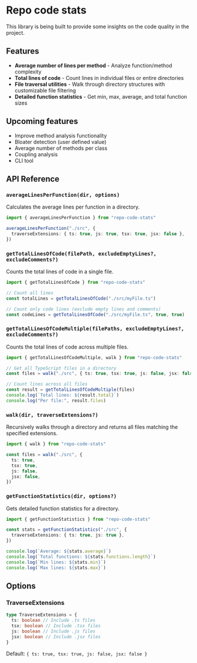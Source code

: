 # Repo code stats

This library is being built to provide some insights on the code quality in the project.

## Features

- **Average number of lines per method** - Analyze function/method complexity
- **Total lines of code** - Count lines in individual files or entire directories
- **File traversal utilities** - Walk through directory structures with customizable file filtering
- **Detailed function statistics** - Get min, max, average, and total function sizes

## Upcoming features

- Improve method analysis functionality
- Bloater detection (user defined value)
- Average number of methods per class
- Coupling analysis
- CLI tool

## API Reference

### `averageLinesPerFunction(dir, options)`

Calculates the average lines per function in a directory.

```ts
import { averageLinesPerFunction } from "repo-code-stats"

averageLinesPerFunction("./src", {
  traverseExtensions: { ts: true, js: true, tsx: true, jsx: false },
})
```

### `getTotalLinesOfCode(filePath, excludeEmptyLines?, excludeComments?)`

Counts the total lines of code in a single file.

```ts
import { getTotalLinesOfCode } from "repo-code-stats"

// Count all lines
const totalLines = getTotalLinesOfCode("./src/myFile.ts")

// Count only code lines (exclude empty lines and comments)
const codeLines = getTotalLinesOfCode("./src/myFile.ts", true, true)
```

### `getTotalLinesOfCodeMultiple(filePaths, excludeEmptyLines?, excludeComments?)`

Counts the total lines of code across multiple files.

```ts
import { getTotalLinesOfCodeMultiple, walk } from "repo-code-stats"

// Get all TypeScript files in a directory
const files = walk("./src", { ts: true, tsx: true, js: false, jsx: false })

// Count lines across all files
const result = getTotalLinesOfCodeMultiple(files)
console.log(`Total lines: ${result.total}`)
console.log("Per file:", result.files)
```

### `walk(dir, traverseExtensions?)`

Recursively walks through a directory and returns all files matching the specified extensions.

```ts
import { walk } from "repo-code-stats"

const files = walk("./src", {
  ts: true,
  tsx: true,
  js: false,
  jsx: false,
})
```

### `getFunctionStatistics(dir, options?)`

Gets detailed function statistics for a directory.

```ts
import { getFunctionStatistics } from "repo-code-stats"

const stats = getFunctionStatistics("./src", {
  traverseExtensions: { ts: true, js: true },
})

console.log(`Average: ${stats.average}`)
console.log(`Total functions: ${stats.functions.length}`)
console.log(`Min lines: ${stats.min}`)
console.log(`Max lines: ${stats.max}`)
```

## Options

### TraverseExtensions

```ts
type TraverseExtensions = {
  ts: boolean // Include .ts files
  tsx: boolean // Include .tsx files
  js: boolean // Include .js files
  jsx: boolean // Include .jsx files
}
```

Default: `{ ts: true, tsx: true, js: false, jsx: false }`
